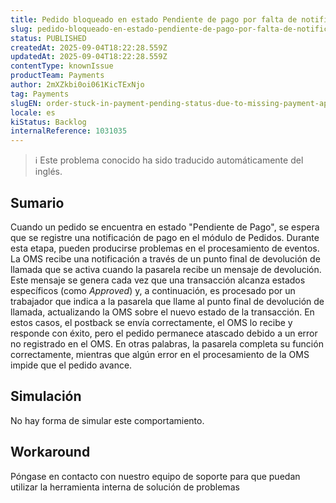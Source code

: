 ```yaml
---
title: Pedido bloqueado en estado Pendiente de pago por falta de notificación de pago aprobado
slug: pedido-bloqueado-en-estado-pendiente-de-pago-por-falta-de-notificacion-de-pago-aprobado
status: PUBLISHED
createdAt: 2025-09-04T18:22:28.559Z
updatedAt: 2025-09-04T18:22:28.559Z
contentType: knownIssue
productTeam: Payments
author: 2mXZkbi0oi061KicTExNjo
tag: Payments
slugEN: order-stuck-in-payment-pending-status-due-to-missing-payment-approved-notification
locale: es
kiStatus: Backlog
internalReference: 1031035
---
```


>ℹ️ Este problema conocido ha sido traducido automáticamente del inglés.

## Sumario



Cuando un pedido se encuentra en estado "Pendiente de Pago", se espera que se registre una notificación de pago en el módulo de Pedidos. Durante esta etapa, pueden producirse problemas en el procesamiento de eventos.
La OMS recibe una notificación a través de un punto final de devolución de llamada que se activa cuando la pasarela recibe un mensaje de devolución. Este mensaje se genera cada vez que una transacción alcanza estados específicos (como _Approved_) y, a continuación, es procesado por un trabajador que indica a la pasarela que llame al punto final de devolución de llamada, actualizando la OMS sobre el nuevo estado de la transacción.
En estos casos, el postback se envía correctamente, el OMS lo recibe y responde con éxito, pero el pedido permanece atascado debido a un error no registrado en el OMS.
En otras palabras, la pasarela completa su función correctamente, mientras que algún error en el procesamiento de la OMS impide que el pedido avance.

## Simulación



No hay forma de simular este comportamiento.

## Workaround



Póngase en contacto con nuestro equipo de soporte para que puedan utilizar la herramienta interna de solución de problemas



